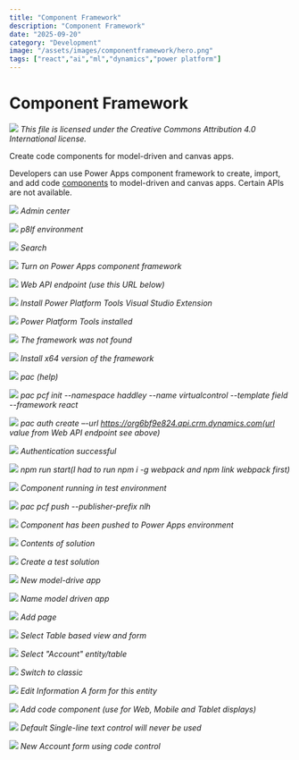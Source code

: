 ```yaml
---
title: "Component Framework"
description: "Component Framework"
date: "2025-09-20"
category: "Development"
image: "/assets/images/componentframework/hero.png"
tags: ["react","ai","ml","dynamics","power platform"]
---
```


# Component Framework

![](/assets/images/componentframework/office-365-icon-500x500.png)
*This file is licensed under the Creative Commons Attribution 4.0 International license.*


Create code components for model-driven and canvas apps.

Developers can use Power Apps component framework to create, import, and add code [components](customcomponents.html) to model-driven and canvas apps. Certain APIs are not available.

![](/assets/images/componentframework/screen-shot-2022-08-17-at-10.08.36-pm-1536x758.png)
*Admin center*

![](/assets/images/componentframework/screen-shot-2022-08-17-at-10.09.25-pm-1536x648.png)
*p8lf environment*

![](/assets/images/componentframework/screen-shot-2022-08-17-at-10.11.44-pm-1536x651.png)
*Search*

![](/assets/images/componentframework/screen-shot-2022-08-17-at-10.12.15-pm-1536x649.png)
*Turn on Power Apps component framework*

![](/assets/images/componentframework/screen-shot-2022-08-18-at-6.37.50-am-1536x754.png)
*Web API endpoint (use this URL below)*

![](/assets/images/componentframework/screen-shot-2022-08-18-at-6.45.35-am-1536x786.png)
*Install Power Platform Tools Visual Studio Extension*

![](/assets/images/componentframework/screen-shot-2022-08-18-at-6.46.03-am-1536x788.png)
*Power Platform Tools installed*

![](/assets/images/componentframework/screen-shot-2022-08-18-at-6.54.01-am-1536x789.png)
*The framework was not found*

![](/assets/images/componentframework/screen-shot-2022-08-18-at-7.07.37-am-1240x880.png)
*Install x64 version of the framework*

![](/assets/images/componentframework/screen-shot-2022-08-18-at-7.08.30-am-1536x915.png)
*pac (help)*

![](/assets/images/componentframework/screen-shot-2022-08-18-at-7.12.38-am-1388x210.png)
*pac pcf init --namespace haddley --name virtualcontrol --template field --framework react*

![](/assets/images/componentframework/screen-shot-2022-08-18-at-7.16.01-am-1536x964.png)
*pac auth create –-url https://org6bf9e824.api.crm.dynamics.com(url value from Web API endpoint see above)*

![](/assets/images/componentframework/screen-shot-2022-08-18-at-7.16.43-am-1536x237.png)
*Authentication successful*

![](/assets/images/componentframework/screen-shot-2022-08-18-at-7.59.42-am-1536x933.png)
*npm run start(I had to run npm i -g webpack and npm link webpack first)*

![](/assets/images/componentframework/screen-shot-2022-08-18-at-7.24.21-am-1536x651.png)
*Component running in test environment*

![](/assets/images/componentframework/screen-shot-2022-08-18-at-8.02.05-am-1536x955.png)
*pac pcf push --publisher-prefix nlh*

![](/assets/images/componentframework/screen-shot-2022-08-18-at-8.02.50-am-1536x449.png)
*Component has been pushed to Power Apps environment*

![](/assets/images/componentframework/screen-shot-2022-08-18-at-8.03.10-am-1536x572.png)
*Contents of solution*

![](/assets/images/componentframework/screen-shot-2022-08-18-at-8.06.25-am-1536x757.png)
*Create a test solution*

![](/assets/images/componentframework/screen-shot-2022-08-18-at-8.06.59-am-1536x648.png)
*New model-drive app*

![](/assets/images/componentframework/screen-shot-2022-08-18-at-8.07.34-am-1536x647.png)
*Name model driven app*

![](/assets/images/componentframework/screen-shot-2022-08-18-at-8.08.06-am-1536x651.png)
*Add page*

![](/assets/images/componentframework/screen-shot-2022-08-18-at-8.08.30-am-1536x716.png)
*Select Table based view and form*

![](/assets/images/componentframework/screen-shot-2022-08-18-at-8.08.56-am-1536x717.png)
*Select "Account" entity/table*

![](/assets/images/componentframework/screen-shot-2022-08-18-at-8.09.28-am-1536x716.png)
*Switch to classic*

![](/assets/images/componentframework/screen-shot-2022-08-18-at-8.20.53-am-1536x715.png)
*Edit Information A form for this entity*

![](/assets/images/componentframework/screen-shot-2022-08-18-at-8.24.28-am-1536x938.png)
*Add code component (use for Web, Mobile and Tablet displays)*

![](/assets/images/componentframework/screen-shot-2022-08-18-at-8.24.42-am-1536x937.png)
*Default Single-line text control will never be used*

![](/assets/images/componentframework/screen-shot-2022-08-18-at-8.26.15-am-1536x713.png)
*New Account form using code control*
